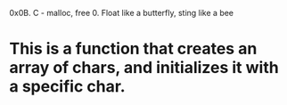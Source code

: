 0x0B. C - malloc, free
0. Float like a butterfly, sting like a bee
# This is a function that creates an array of chars, and initializes it with a specific char.
